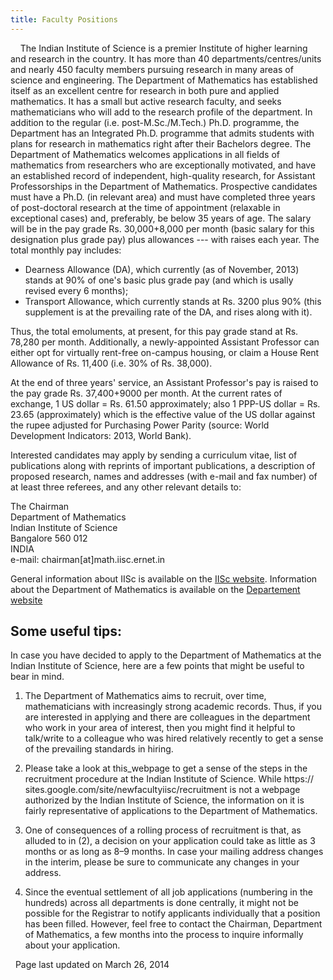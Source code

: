 ```yaml
---
title: Faculty Positions
---
```

 
 
The Indian Institute of Science is a premier Institute of higher learning and
research in the country. It has more than 40 departments/centres/units and
nearly 450 faculty members pursuing research in many areas of science and
engineering.
The Department of Mathematics has established itself as an excellent centre for
research in both pure and applied mathematics. It has a small but active
research faculty, and seeks mathematicians who will add to the research profile
of the department. In addition to the regular (i.e. post-M.Sc./M.Tech.) Ph.D.
programme, the Department has an Integrated Ph.D. programme that admits
students with plans for research in mathematics right after their Bachelors
degree.
The Department of Mathematics welcomes applications in all fields of
mathematics from researchers who are exceptionally motivated, and have an
established record of independent, high-quality research, for Assistant
Professorships in the Department of Mathematics.
Prospective candidates must have a Ph.D. (in relevant area) and must have
completed three years of post-doctoral research at the time of appointment
(relaxable in exceptional cases) and, preferably, be below 35 years of age.
The salary will be in the pay grade Rs. 30,000+8,000 per month (basic salary
for this designation plus grade pay) plus allowances --- with raises each year.
The total monthly pay includes:

* Dearness Allowance (DA), which currently (as of November, 2013) stands at 90%
  of one's basic plus grade pay (and which is usally revised every 6 months);
* Transport Allowance, which currently stands at Rs. 3200 plus 90% (this
  supplement is at the prevailing rate of the DA, and rises along with it).

Thus, the total emoluments, at present, for this pay grade stand at Rs. 78,280
per month. Additionally, a newly-appointed Assistant Professor can either opt
for virtually rent-free on-campus housing, or claim a House Rent Allowance of
Rs. 11,400 (i.e. 30% of Rs. 38,000).

At the end of three years' service, an Assistant Professor's pay is raised to
the pay grade Rs. 37,400+9000 per month. At the current rates of exchange, 1 US
dollar = Rs. 61.50 approximately; also 1 PPP-US dollar = Rs. 23.65
(approximately) which is the effective value of the US dollar against the rupee
adjusted for Purchasing Power Parity (source: World Development Indicators:
2013, World Bank).

Interested candidates may apply by sending a curriculum vitae, list of
publications along with reprints of important publications, a description of
proposed research, names and addresses (with e-mail and fax number) of at least
three referees, and any other relevant details to:

  The Chairman  
  Department of Mathematics  
  Indian Institute of Science  
  Bangalore  560 012  
  INDIA  
  e-mail: chairman[at]math.iisc.ernet.in

General information about IISc is available on the [IISc website](http://www.iisc.ac.in).
Information about the Department of Mathematics is available on the [Departement website](http://math.iisc.ac.in)


## Some useful tips:

In case you have decided to apply to the Department of Mathematics at the
Indian Institute of Science, here are a few points that might be useful to bear
in mind.

1. The Department of Mathematics aims to recruit, over time, mathematicians
   with increasingly strong academic records. Thus, if you are interested in
   applying and there are colleagues in the department who work in your area
   of interest, then you might find it helpful to talk/write to a colleague
   who was hired relatively recently to get a sense of the prevailing
   standards in hiring.

2. Please take a look at this_webpage to get a sense of the steps in the
   recruitment procedure at the Indian Institute of Science. While https://
   sites.google.com/site/newfacultyiisc/recruitment is not a webpage
   authorized by the Indian Institute of Science, the information on it is
   fairly representative of applications to the Department of Mathematics.

3. One of consequences of a rolling process of recruitment is that, as
   alluded to in (2), a decision on your application could take as little as
   3 months or as long as 8–9 months. In case your mailing address changes in
   the interim, please be sure to communicate any changes in your address.

4. Since the eventual settlement of all job applications (numbering in the
   hundreds) across all departments is done centrally, it might not be
   possible for the Registrar to notify applicants individually that a
   position has been filled. However, feel free to contact the Chairman,
   Department of Mathematics, a few months into the process to inquire
   informally about your application.

 
                      Page last updated on March 26, 2014
